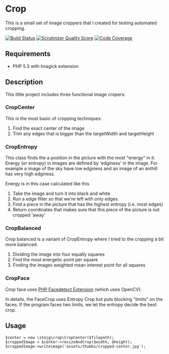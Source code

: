 # Crop

This is a small set of image croppers that I created for testing automated cropping. 

[![Build Status](https://secure.travis-ci.org/stojg/crop.png?branch=master)](http://travis-ci.org/stojg/crop)
[![Scrutinizer Quality Score](https://scrutinizer-ci.com/g/stojg/crop/badges/quality-score.png?s=3fb9e495961dba3ae96d96d7632236ef0227d3cb)](https://scrutinizer-ci.com/g/stojg/crop/)
[![Code Coverage](https://scrutinizer-ci.com/g/stojg/crop/badges/coverage.png?s=cbd5ef15ca6f4f886bbcd88d45eb79cc861368cc)](https://scrutinizer-ci.com/g/stojg/crop/)

## Requirements

 - PHP 5.3 with Imagick extension

## Description

This little project includes three functional image cropers:

### CropCenter

 This is the most basic of cropping techniques:

   1. Find the exact center of the image
   2. Trim any edges that is bigger than the targetWidth and targetHeight

### CropEntropy

This class finds the a position in the picture with the most "energy" in it. Energy (or entropy) in
images are defined by 'edginess' in the image. For example a image of the sky have low edginess and
an image of an anthill has very high edginess.

Energy is in this case calculated like this

  1. Take the image and turn it into black and white
  2. Run a edge filter so that we're left with only edges.
  3. Find a piece in the picture that has the highest entropy (i.e. most edges)
  4. Return coordinates that makes sure that this piece of the picture is not cropped 'away'

### CropBalanced

Crop balanced is a variant of CropEntropy where I tried to the cropping a bit more balanced.

  1. Dividing the image into four equally squares
  2. Find the most energetic point per square
  3. Finding the images weighted mean interest point for all squares

### CropFace

Crop face uses [PHP Facedetect Extension](http://www.xarg.org/project/php-facedetect/) (which uses OpenCV).

In details, the FaceCrop uses Entropy Crop but puts blocking "limits" on the faces.
If the program faces two limits, we let the entropy decide the best crop.


## Usage

	$center = new \stojg\crop\CropCenter($filepath);
	$croppedImage = $center->resizeAndCrop($width, $height);
	$croppedImage->writeimage('assets/thumbs/cropped-center.jpg');
